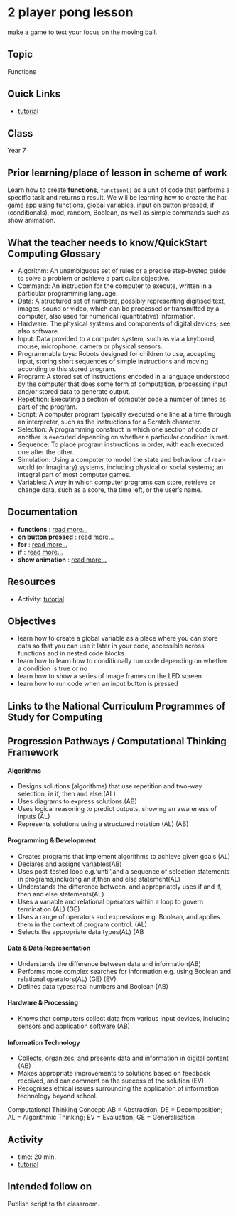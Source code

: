 # 2 player pong lesson

make a game to test your focus on the moving ball.

## Topic

Functions

## Quick Links

* [tutorial](/lessons/2-player-pong/tutorial)

## Class

Year 7

## Prior learning/place of lesson in scheme of work

Learn how to create **functions**, `function()` as a unit of code that performs a specific task and returns a result. We will be learning how to create the hat game app using functions, global variables, input on button pressed, if (conditionals), mod, random, Boolean, as well as simple commands such as show animation.

## What the teacher needs to know/QuickStart Computing Glossary

* Algorithm: An unambiguous set of rules or a precise step-bystep guide to solve a problem or achieve a particular objective.
* Command: An instruction for the computer to execute, written in a particular programming language.
* Data: A structured set of numbers, possibly representing digitised text, images, sound or video, which can be processed or transmitted by a computer, also used for numerical (quantitative) information.
* Hardware: The physical systems and components of digital devices; see also software.
* Input: Data provided to a computer system, such as via a keyboard, mouse, microphone, camera or physical sensors.
* Programmable toys: Robots designed for children to use, accepting input, storing short sequences of simple instructions and moving according to this stored program.
* Program: A stored set of instructions encoded in a language understood by the computer that does some form of computation, processing input and/or stored data to generate output.
* Repetition: Executing a section of computer code a number of times as part of the program.
* Script: A computer program typically executed one line at a time through an interpreter, such as the instructions for a Scratch character.
* Selection: A programming construct in which one section of code or another is executed depending on whether a particular condition is met.
* Sequence: To place program instructions in order, with each executed one after the other.
* Simulation: Using a computer to model the state and behaviour of real-world (or imaginary) systems, including physical or social systems; an integral part of most computer games.
* Variables: A way in which computer programs can store, retrieve or change data, such as a score, the time left, or the user’s name.

## Documentation

* **functions** : [read more...](/js/function)
* **on button pressed** : [read more...](/reference/input/on-button-pressed)
* **for** : [read more...](/reference/loops/for)
* **if** : [read more...](/reference/logic/if)
* **show animation** : [read more...](/reference/basic/show-animation)

## Resources

* Activity: [tutorial](/lessons/2-player-pong/tutorial)

## Objectives

* learn how to create a global variable as a place where you can store data so that you can use it later in your code, accessible across functions and in nested code blocks
* learn how to learn how to conditionally run code depending on whether a condition is true or no
* learn how to show a series of image frames on the LED screen
* learn how to run code when an input button is pressed

## Links to the National Curriculum Programmes of Study for Computing

## Progression Pathways / Computational Thinking Framework

#### Algorithms

* Designs solutions (algorithms) that use repetition and two-way  selection, ie if, then and else.(AL)
* Uses diagrams to express solutions.(AB)
*  Uses logical reasoning to predict  outputs, showing an awareness of inputs (AL)
* Represents solutions using a structured notation (AL) (AB)

#### Programming & Development

* Creates programs that implement algorithms to achieve given goals (AL)
*  Declares and assigns variables(AB)
* Uses post-tested loop e.g.‘until’,and a sequence of selection statements in programs,including an if,then and else statement(AL)
* Understands the difference between, and appropriately uses if and if, then and else statements(AL)
* Uses a variable and relational operators within a loop to govern termination (AL) (GE)
* Uses a range of operators and expressions e.g. Boolean, and applies them in the context of program control. (AL)
* Selects the appropriate data types(AL) (AB

#### Data & Data Representation

* Understands the difference between data and information(AB)
* Performs more complex searches for information e.g. using Boolean and relational operators(AL) (GE) (EV)
* Defines data types: real numbers and Boolean (AB)

#### Hardware & Processing

* Knows that computers collect data from various input devices, including sensors and application software (AB)

#### Information Technology

* Collects, organizes, and presents data and information in digital content (AB)
* Makes appropriate improvements to solutions based on feedback received, and can comment on the success of the solution (EV)
* Recognises ethical issues surrounding the application of information technology beyond school.

Computational Thinking Concept: AB = Abstraction; DE = Decomposition; AL = Algorithmic Thinking; EV = Evaluation; GE = Generalisation

## Activity

* time: 20 min.
* [tutorial](/lessons/2-player-pong/tutorial)

## Intended follow on

Publish script to the classroom.

